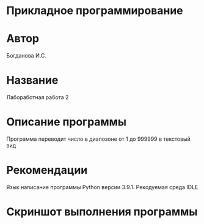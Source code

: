 # Прикладное программирование
# Автор 
Богданова И.С.
# Название
Лабоработная работа 2
# Описание программы
Программа переводит число в диапозоне от 1 до 999999 в текстовый вид
# Рекомендации
Язык написание программы Python версии 3.9.1. Рекодуемая среда IDLE 
# Скриншот выполнения программы
